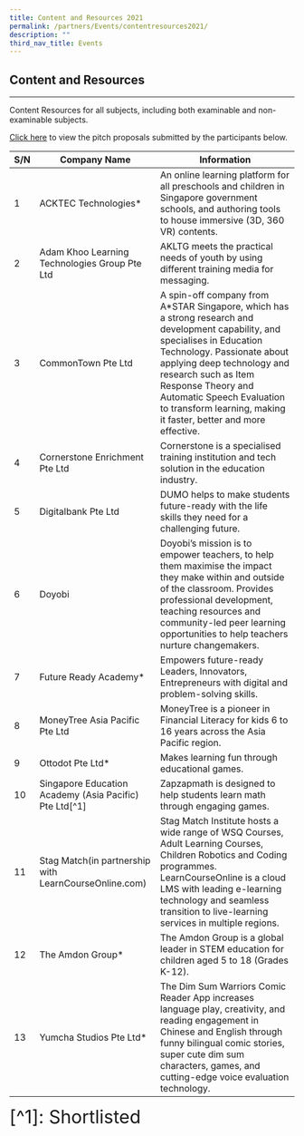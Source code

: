 ```yaml
---
title: Content and Resources 2021
permalink: /partners/Events/contentresources2021/
description: ""
third_nav_title: Events
---
```

Content and Resources
---------------------

---

 Content Resources for all subjects, including both examinable and non-examinable subjects.

[Click here](https://go.gov.sg/slspd2021-cr) to view the pitch proposals submitted by the participants below.

   
|S/N|Company Name|Information|
|--- |--- |--- |
|1|ACKTEC Technologies*|An online learning platform for all preschools and children in Singapore government schools, and authoring tools to house immersive (3D, 360 VR) contents.|
|2|Adam Khoo Learning Technologies Group Pte Ltd|AKLTG meets the practical needs of youth by using different training media for messaging.|
|3|CommonTown Pte Ltd|A spin-off company from A*STAR Singapore, which has a strong research and development capability, and specialises in Education Technology. Passionate about applying deep technology and research such as Item Response Theory and Automatic Speech Evaluation to transform learning, making it faster, better and more effective.|
|4|Cornerstone Enrichment Pte Ltd|Cornerstone is a specialised training institution and tech solution in the education industry.|
|5|Digitalbank Pte Ltd|DUMO helps to make students future-ready with the life skills they need for a challenging future.|
|6|Doyobi|Doyobi’s mission is to empower teachers, to help them maximise the impact they make within and outside of the classroom. Provides professional development, teaching resources and community-led peer learning opportunities to help teachers nurture changemakers.|
|7|Future Ready Academy*|Empowers future-ready Leaders, Innovators, Entrepreneurs with digital and problem-solving skills.|
|8|MoneyTree Asia Pacific Pte Ltd|MoneyTree is a pioneer in Financial Literacy for kids 6 to 16 years across the Asia Pacific region.|
|9|Ottodot Pte Ltd*|Makes learning fun through educational games.|
|10|Singapore Education Academy (Asia Pacific) Pte Ltd[^1]|Zapzapmath is designed to help students learn math through engaging games.|
|11|Stag Match(in partnership with LearnCourseOnline.com)|Stag Match Institute hosts a wide range of WSQ Courses, Adult Learning Courses, Children Robotics and Coding programmes. LearnCourseOnline is a cloud LMS with leading e-learning technology and seamless transition to live-learning services in multiple regions.|
|12|The Amdon Group*|The Amdon Group is a global leader in STEM education for children aged 5 to 18 (Grades K-12).|
|13|Yumcha Studios Pte Ltd*|The Dim Sum Warriors Comic Reader App increases language play, creativity, and reading engagement in Chinese and English through funny bilingual comic stories, super cute dim sum characters, games, and cutting-edge voice evaluation technology.|

<font size=6>[^1]: Shortlisted</font>